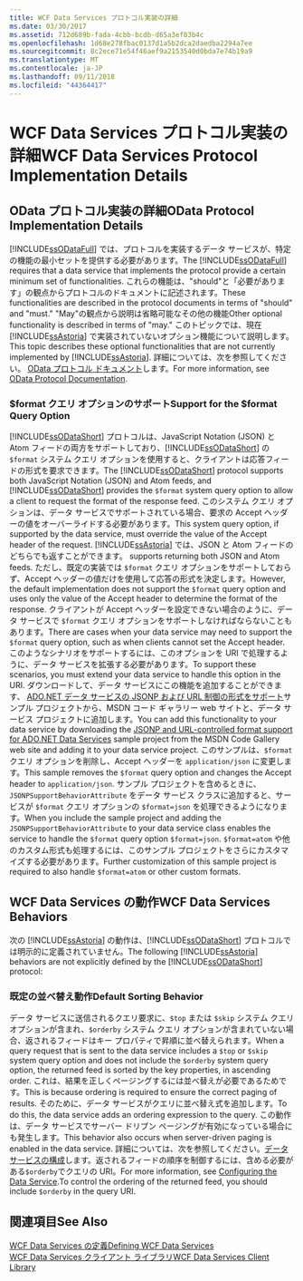 ```yaml
---
title: WCF Data Services プロトコル実装の詳細
ms.date: 03/30/2017
ms.assetid: 712d689b-fada-4cbb-bcdb-d65a3ef83b4c
ms.openlocfilehash: 1d68e278fbac0137d1a5b2dca2daedba2294a7ee
ms.sourcegitcommit: 8c2ece71e54f46aef9a2153540d0bda7e74b19a9
ms.translationtype: MT
ms.contentlocale: ja-JP
ms.lasthandoff: 09/11/2018
ms.locfileid: "44364417"
---
```

# <a name="wcf-data-services-protocol-implementation-details"></a><span data-ttu-id="23408-102">WCF Data Services プロトコル実装の詳細</span><span class="sxs-lookup"><span data-stu-id="23408-102">WCF Data Services Protocol Implementation Details</span></span>
## <a name="odata-protocol-implementation-details"></a><span data-ttu-id="23408-103">OData プロトコル実装の詳細</span><span class="sxs-lookup"><span data-stu-id="23408-103">OData Protocol Implementation Details</span></span>  
 <span data-ttu-id="23408-104">[!INCLUDE[ssODataFull](../../../../includes/ssodatafull-md.md)] では、プロトコルを実装するデータ サービスが、特定の機能の最小セットを提供する必要があります。</span><span class="sxs-lookup"><span data-stu-id="23408-104">The [!INCLUDE[ssODataFull](../../../../includes/ssodatafull-md.md)] requires that a data service that implements the protocol provide a certain minimum set of functionalities.</span></span> <span data-ttu-id="23408-105">これらの機能は、"should"と「必要があります」の観点からプロトコルのドキュメントに記述されます。</span><span class="sxs-lookup"><span data-stu-id="23408-105">These functionalities are described in the protocol documents in terms of "should" and "must."</span></span> <span data-ttu-id="23408-106">"May"の観点から説明は省略可能なその他の機能</span><span class="sxs-lookup"><span data-stu-id="23408-106">Other optional functionality is described in terms of "may."</span></span> <span data-ttu-id="23408-107">このトピックでは、現在 [!INCLUDE[ssAstoria](../../../../includes/ssastoria-md.md)] で実装されていないオプション機能について説明します。</span><span class="sxs-lookup"><span data-stu-id="23408-107">This topic describes these optional functionalities that are not currently implemented by [!INCLUDE[ssAstoria](../../../../includes/ssastoria-md.md)].</span></span> <span data-ttu-id="23408-108">詳細については、次を参照してください。 [OData プロトコル ドキュメント](https://go.microsoft.com/fwlink/?LinkID=184554)します。</span><span class="sxs-lookup"><span data-stu-id="23408-108">For more information, see [OData Protocol Documentation](https://go.microsoft.com/fwlink/?LinkID=184554).</span></span>  
  
### <a name="support-for-the-format-query-option"></a><span data-ttu-id="23408-109">$format クエリ オプションのサポート</span><span class="sxs-lookup"><span data-stu-id="23408-109">Support for the $format Query Option</span></span>  
 <span data-ttu-id="23408-110">[!INCLUDE[ssODataShort](../../../../includes/ssodatashort-md.md)] プロトコルは、JavaScript Notation (JSON) と Atom フィードの両方をサポートしており、[!INCLUDE[ssODataShort](../../../../includes/ssodatashort-md.md)] の `$format` システム クエリ オプションを使用すると、クライアントは応答フィードの形式を要求できます。</span><span class="sxs-lookup"><span data-stu-id="23408-110">The [!INCLUDE[ssODataShort](../../../../includes/ssodatashort-md.md)] protocol supports both JavaScript Notation (JSON) and Atom feeds, and [!INCLUDE[ssODataShort](../../../../includes/ssodatashort-md.md)] provides the `$format` system query option to allow a client to request the format of the response feed.</span></span> <span data-ttu-id="23408-111">このシステム クエリ オプションは、データ サービスでサポートされている場合、要求の Accept ヘッダーの値をオーバーライドする必要があります。</span><span class="sxs-lookup"><span data-stu-id="23408-111">This system query option, if supported by the data service, must override the value of the Accept header of the request.</span></span> [!INCLUDE[ssAstoria](../../../../includes/ssastoria-md.md)]<span data-ttu-id="23408-112"> では、JSON と Atom フィードのどちらでも返すことができます。</span><span class="sxs-lookup"><span data-stu-id="23408-112"> supports returning both JSON and Atom feeds.</span></span> <span data-ttu-id="23408-113">ただし、既定の実装では `$format` クエリ オプションをサポートしておらず、Accept ヘッダーの値だけを使用して応答の形式を決定します。</span><span class="sxs-lookup"><span data-stu-id="23408-113">However, the default implementation does not support the `$format` query option and uses only the value of the Accept header to determine the format of the response.</span></span> <span data-ttu-id="23408-114">クライアントが Accept ヘッダーを設定できない場合のように、データ サービスで `$format` クエリ オプションをサポートしなければならないこともあります。</span><span class="sxs-lookup"><span data-stu-id="23408-114">There are cases when your data service may need to support the `$format` query option, such as when clients cannot set the Accept header.</span></span> <span data-ttu-id="23408-115">このようなシナリオをサポートするには、このオプションを URI で処理するように、データ サービスを拡張する必要があります。</span><span class="sxs-lookup"><span data-stu-id="23408-115">To support these scenarios, you must extend your data service to handle this option in the URI.</span></span> <span data-ttu-id="23408-116">ダウンロードして、データ サービスにこの機能を追加することができます、 [ADO.NET データ サービスの JSONP および URL 制御の形式をサポート](https://go.microsoft.com/fwlink/?LinkId=208228)サンプル プロジェクトから、MSDN コード ギャラリー web サイトと、データ サービス プロジェクトに追加します。</span><span class="sxs-lookup"><span data-stu-id="23408-116">You can add this functionality to your data service by downloading the [JSONP and URL-controlled format support for ADO.NET Data Services](https://go.microsoft.com/fwlink/?LinkId=208228) sample project from the MSDN Code Gallery web site and adding it to your data service project.</span></span> <span data-ttu-id="23408-117">このサンプルは、`$format` クエリ オプションを削除し、Accept ヘッダーを `application/json` に変更します。</span><span class="sxs-lookup"><span data-stu-id="23408-117">This sample removes the `$format` query option and changes the Accept header to `application/json`.</span></span> <span data-ttu-id="23408-118">サンプル プロジェクトを含めるときに、`JSONPSupportBehaviorAttribute` をデータ サービス クラスに追加すると、サービスが `$format` クエリ オプションの `$format=json` を処理できるようになります。</span><span class="sxs-lookup"><span data-stu-id="23408-118">When you include the sample project and adding the `JSONPSupportBehaviorAttribute` to your data service class enables the service to handle the `$format` query option `$format=json`.</span></span> <span data-ttu-id="23408-119">`$format=atom` や他のカスタム形式も処理するには、このサンプル プロジェクトをさらにカスタマイズする必要があります。</span><span class="sxs-lookup"><span data-stu-id="23408-119">Further customization of this sample project is required to also handle `$format=atom` or other custom formats.</span></span>  
  
## <a name="wcf-data-services-behaviors"></a><span data-ttu-id="23408-120">WCF Data Services の動作</span><span class="sxs-lookup"><span data-stu-id="23408-120">WCF Data Services Behaviors</span></span>  
 <span data-ttu-id="23408-121">次の [!INCLUDE[ssAstoria](../../../../includes/ssastoria-md.md)] の動作は、[!INCLUDE[ssODataShort](../../../../includes/ssodatashort-md.md)] プロトコルでは明示的に定義されていません。</span><span class="sxs-lookup"><span data-stu-id="23408-121">The following [!INCLUDE[ssAstoria](../../../../includes/ssastoria-md.md)] behaviors are not explicitly defined by the [!INCLUDE[ssODataShort](../../../../includes/ssodatashort-md.md)] protocol:</span></span>  
  
### <a name="default-sorting-behavior"></a><span data-ttu-id="23408-122">既定の並べ替え動作</span><span class="sxs-lookup"><span data-stu-id="23408-122">Default Sorting Behavior</span></span>  
 <span data-ttu-id="23408-123">データ サービスに送信されるクエリ要求に、`$top` または `$skip` システム クエリ オプションが含まれ、`$orderby` システム クエリ オプションが含まれていない場合、返されるフィードはキー プロパティで昇順に並べ替えられます。</span><span class="sxs-lookup"><span data-stu-id="23408-123">When a query request that is sent to the data service includes a `$top` or `$skip` system query option and does not include the `$orderby` system query option, the returned feed is sorted by the key properties, in ascending order.</span></span> <span data-ttu-id="23408-124">これは、結果を正しくページングするには並べ替えが必要であるためです。</span><span class="sxs-lookup"><span data-stu-id="23408-124">This is because ordering is required to ensure the correct paging of results.</span></span> <span data-ttu-id="23408-125">そのために、データ サービスがクエリに並べ替え式を追加します。</span><span class="sxs-lookup"><span data-stu-id="23408-125">To do this, the data service adds an ordering expression to the query.</span></span> <span data-ttu-id="23408-126">この動作は、データ サービスでサーバー ドリブン ページングが有効になっている場合にも発生します。</span><span class="sxs-lookup"><span data-stu-id="23408-126">This behavior also occurs when server-driven paging is enabled in the data service.</span></span> <span data-ttu-id="23408-127">詳細については、次を参照してください。[データ サービスの構成](../../../../docs/framework/data/wcf/configuring-the-data-service-wcf-data-services.md)します。返されるフィードの順序を制御するには、含める必要がある`$orderby`でクエリの URI。</span><span class="sxs-lookup"><span data-stu-id="23408-127">For more information, see [Configuring the Data Service](../../../../docs/framework/data/wcf/configuring-the-data-service-wcf-data-services.md).To control the ordering of the returned feed, you should include `$orderby` in the query URI.</span></span>  
  
## <a name="see-also"></a><span data-ttu-id="23408-128">関連項目</span><span class="sxs-lookup"><span data-stu-id="23408-128">See Also</span></span>  
 [<span data-ttu-id="23408-129">WCF Data Services の定義</span><span class="sxs-lookup"><span data-stu-id="23408-129">Defining WCF Data Services</span></span>](../../../../docs/framework/data/wcf/defining-wcf-data-services.md)  
 [<span data-ttu-id="23408-130">WCF Data Services クライアント ライブラリ</span><span class="sxs-lookup"><span data-stu-id="23408-130">WCF Data Services Client Library</span></span>](../../../../docs/framework/data/wcf/wcf-data-services-client-library.md)
